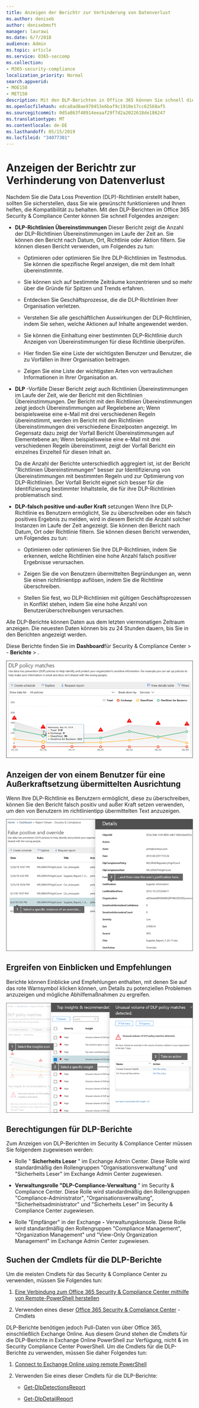 ```yaml
---
title: Anzeigen der Berichtr zur Verhinderung von Datenverlust
ms.author: deniseb
author: denisebmsft
manager: laurawi
ms.date: 6/7/2018
audience: Admin
ms.topic: article
ms.service: O365-seccomp
ms.collection:
- M365-security-compliance
localization_priority: Normal
search.appverid:
- MOE150
- MET150
description: Mit den DLP-Berichten in Office 365 können Sie schnell die Anzahl der Übereinstimmungen, Überschreibungen oder falsch positiver DLP-Richtlinien anzeigen. sehen Sie nach, ob Sie im Laufe der Zeit nach oben oder unten tendieren; Filtern Sie den Bericht auf unterschiedliche Weise. , und zeigen Sie zusätzliche Details an, indem Sie einen Punkt auf einer Position im Diagramm auswählen.
ms.openlocfilehash: edca8ad8ae970453e6baf9c1910e17cc62568af5
ms.sourcegitcommit: 0d5a863f48914eeaaf29f7d2a2022618de186247
ms.translationtype: MT
ms.contentlocale: de-DE
ms.lasthandoff: 05/15/2019
ms.locfileid: "34077301"
---
```

# <a name="view-the-reports-for-data-loss-prevention"></a>Anzeigen der Berichtr zur Verhinderung von Datenverlust

Nachdem Sie die Data Loss Prevention (DLP)-Richtlinien erstellt haben, sollten Sie sicherstellen, dass Sie wie gewünscht funktionieren und Ihnen helfen, die Kompatibilität zu behalten. Mit den DLP-Berichten im Office 365 Security &amp; Compliance Center können Sie schnell Folgendes anzeigen:
  
- **DLP-Richtlinien Übereinstimmungen** Dieser Bericht zeigt die Anzahl der DLP-Richtlinien Übereinstimmungen im Laufe der Zeit an. Sie können den Bericht nach Datum, Ort, Richtlinie oder Aktion filtern. Sie können diesen Bericht verwenden, um Folgendes zu tun: 
    
  - Optimieren oder optimieren Sie Ihre DLP-Richtlinien im Testmodus. Sie können die spezifische Regel anzeigen, die mit dem Inhalt übereinstimmte.
    
  - Sie können sich auf bestimmte Zeiträume konzentrieren und so mehr über die Gründe für Spitzen und Trends erfahren.
    
  - Entdecken Sie Geschäftsprozesse, die die DLP-Richtlinien Ihrer Organisation verletzen.
    
  - Verstehen Sie alle geschäftlichen Auswirkungen der DLP-Richtlinien, indem Sie sehen, welche Aktionen auf Inhalte angewendet werden.
    
  - Sie können die Einhaltung einer bestimmten DLP-Richtlinie durch Anzeigen von Übereinstimmungen für diese Richtlinie überprüfen.
    
  - Hier finden Sie eine Liste der wichtigsten Benutzer und Benutzer, die zu Vorfällen in Ihrer Organisation beitragen.
    
  - Zeigen Sie eine Liste der wichtigsten Arten von vertraulichen Informationen in Ihrer Organisation an.
    
- **DLP** -Vorfälle Dieser Bericht zeigt auch Richtlinien Übereinstimmungen im Laufe der Zeit, wie der Bericht mit den Richtlinien Übereinstimmungen. Der Bericht mit den Richtlinien Übereinstimmungen zeigt jedoch Übereinstimmungen auf Regelebene an; Wenn beispielsweise eine e-Mail mit drei verschiedenen Regeln übereinstimmt, werden im Bericht mit den Richtlinien Übereinstimmungen drei verschiedene Einzelposten angezeigt. Im Gegensatz dazu zeigt der Vorfall Bericht Übereinstimmungen auf Elementebene an; Wenn beispielsweise eine e-Mail mit drei verschiedenen Regeln übereinstimmt, zeigt der Vorfall Bericht ein einzelnes Einzelteil für diesen Inhalt an. 
    
  Da die Anzahl der Berichte unterschiedlich aggregiert ist, ist der Bericht "Richtlinien Übereinstimmungen" besser zur Identifizierung von Übereinstimmungen mit bestimmten Regeln und zur Optimierung von DLP-Richtlinien. Der Vorfall Bericht eignet sich besser für die Identifizierung bestimmter Inhaltsteile, die für ihre DLP-Richtlinien problematisch sind.
    
- **DLP-falsch positive und-außer Kraft** setzungen Wenn Ihre DLP-Richtlinie es Benutzern ermöglicht, Sie zu überschreiben oder ein falsch positives Ergebnis zu melden, wird in diesem Bericht die Anzahl solcher Instanzen im Laufe der Zeit angezeigt. Sie können den Bericht nach Datum, Ort oder Richtlinie filtern. Sie können diesen Bericht verwenden, um Folgendes zu tun: 
    
  - Optimieren oder optimieren Sie Ihre DLP-Richtlinien, indem Sie erkennen, welche Richtlinien eine hohe Anzahl falsch positiver Ergebnisse verursachen.
    
  - Zeigen Sie die von Benutzern übermittelten Begründungen an, wenn Sie einen richtlinientipp auflösen, indem Sie die Richtlinie überschreiben.
    
  - Stellen Sie fest, wo DLP-Richtlinien mit gültigen Geschäftsprozessen in Konflikt stehen, indem Sie eine hohe Anzahl von Benutzerüberschreibungen verursachen.
    
Alle DLP-Berichte können Daten aus dem letzten viermonatigen Zeitraum anzeigen. Die neuesten Daten können bis zu 24 Stunden dauern, bis Sie in den Berichten angezeigt werden.
  
Diese Berichte finden Sie im **Dashboard**für Security &amp; Compliance Center \> - **Berichte** \> .
  
![Bericht zu DLP-Richtlinien Übereinstimmungen](media/117d20c9-d379-403f-ad68-1f5cd6c4e5cf.png)
  
## <a name="view-the-justification-submitted-by-a-user-for-an-override"></a>Anzeigen der von einem Benutzer für eine Außerkraftsetzung übermittelten Ausrichtung

Wenn Ihre DLP-Richtlinie es Benutzern ermöglicht, diese zu überschreiben, können Sie den Bericht falsch positiv und außer Kraft setzen verwenden, um den von Benutzern im richtlinientipp übermittelten Text anzuzeigen.
  
![Feld "Ausrichtung" in Details des DLP-falsch positiven und-Außerkraftsetzungs Berichts](media/e11e3126-026d-4e77-a16d-74a0686d1fa3.png)
  
## <a name="take-action-on-insights-and-recommendations"></a>Ergreifen von Einblicken und Empfehlungen

Berichte können Einblicke und Empfehlungen enthalten, mit denen Sie auf das rote Warnsymbol klicken können, um Details zu potenziellen Problemen anzuzeigen und mögliche Abhilfemaßnahmen zu ergreifen.
  
![Klicken auf ein Einblicke-Symbol, um Details und auszuführende Aktionen anzuzeigen](media/51782036-7299-4960-8175-75c2b1637159.png)
  
## <a name="permissions-for-dlp-reports"></a>Berechtigungen für DLP-Berichte

Zum Anzeigen von DLP-Berichten im Security & Compliance Center müssen Sie folgendem zugewiesen werden:

- Rolle " **Sicherheits Leser** " im Exchange Admin Center. Diese Rolle wird standardmäßig den Rollengruppen "Organisationsverwaltung" und "Sicherheits Leser" im Exchange Admin Center zugewiesen.

- **Verwaltungsrolle "DLP-Compliance-Verwaltung** " im Security & Compliance Center. Diese Rolle wird standardmäßig den Rollengruppen "Compliance-Administrator", "Organisationsverwaltung", "Sicherheitsadministrator" und "Sicherheits Leser" im Security & Compliance Center zugewiesen.

- Rolle "Empfänger" in der Exchange **-** Verwaltungskonsole. Diese Rolle wird standardmäßig den Rollengruppen "Compliance Management", "Organization Management" und "View-Only Organization Management" im Exchange Admin Center zugewiesen.

## <a name="find-the-cmdlets-for-the-dlp-reports"></a>Suchen der Cmdlets für die DLP-Berichte

Um die meisten Cmdlets für das Security &amp; Compliance Center zu verwenden, müssen Sie Folgendes tun:
  
1. [Eine Verbindung zum Office 365 Security &amp; Compliance Center mithilfe von Remote-PowerShell herstellen](http://go.microsoft.com/fwlink/?LinkID=799771&amp;clcid=0x409)
    
2. Verwenden eines dieser [Office 365 Security &amp; Compliance Center](http://go.microsoft.com/fwlink/?LinkID=799772&amp;clcid=0x409) -Cmdlets
    
DLP-Berichte benötigen jedoch Pull-Daten von über Office 365, einschließlich Exchange Online. Aus diesem Grund stehen die Cmdlets für die DLP-Berichte in Exchange Online PowerShell zur Verfügung, nicht &amp; im Security Compliance Center PowerShell. Um die Cmdlets für die DLP-Berichte zu verwenden, müssen Sie daher Folgendes tun:
  
1. [Connect to Exchange Online using remote PowerShell](http://go.microsoft.com/fwlink/?LinkID=799773&amp;clcid=0x409)
    
2. Verwenden Sie eines dieser Cmdlets für die DLP-Berichte:
    
      - [Get-DlpDetectionsReport](http://go.microsoft.com/fwlink/?LinkID=799774&amp;clcid=0x409)
    
      - [Get-DlpDetailReport](http://go.microsoft.com/fwlink/?LinkID=799775&amp;clcid=0x409)
    

